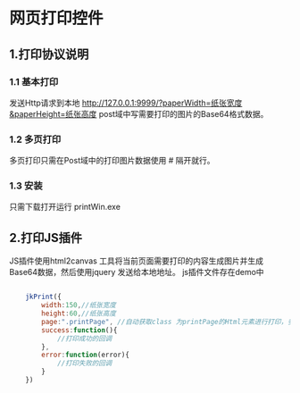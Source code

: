 # 网页打印控件
## 1.打印协议说明
### 1.1 基本打印
发送Http请求到本地 http://127.0.0.1:9999/?paperWidth=纸张宽度&paperHeight=纸张高度
post域中写需要打印的图片的Base64格式数据。
### 1.2 多页打印
多页打印只需在Post域中的打印图片数据使用  #  隔开就行。
### 1.3 安装
只需下载打开运行 printWin.exe 

## 2.打印JS插件
JS插件使用html2canvas 工具将当前页面需要打印的内容生成图片并生成Base64数据，然后使用jquery 发送给本地地址。
js插件文件存在demo中
```javascript

    jkPrint({
        width:150,//纸张宽度
        height:60,//纸张高度
        page:".printPage", //自动获取class 为printPage的Html元素进行打印，多个printPage 会自动进行分页
        success:function(){
            //打印成功的回调
        },
        error:function(error){
            //打印失败的回调
        }
    })


```

